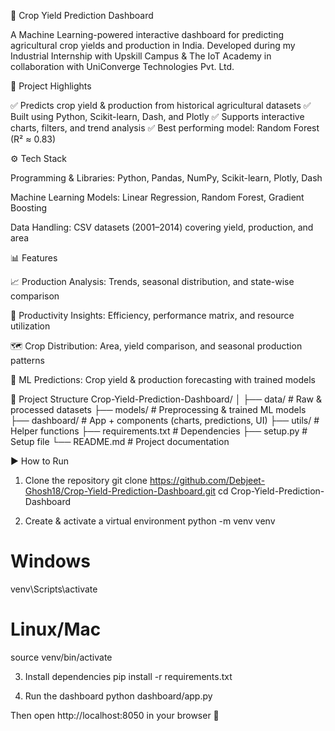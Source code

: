🌾 Crop Yield Prediction Dashboard

A Machine Learning-powered interactive dashboard for predicting agricultural crop yields and production in India.
Developed during my Industrial Internship with Upskill Campus & The IoT Academy in collaboration with UniConverge Technologies Pvt. Ltd.

🚀 Project Highlights

✅ Predicts crop yield & production from historical agricultural datasets
✅ Built using Python, Scikit-learn, Dash, and Plotly
✅ Supports interactive charts, filters, and trend analysis
✅ Best performing model: Random Forest (R² ≈ 0.83)

⚙️ Tech Stack

Programming & Libraries: Python, Pandas, NumPy, Scikit-learn, Plotly, Dash

Machine Learning Models: Linear Regression, Random Forest, Gradient Boosting

Data Handling: CSV datasets (2001–2014) covering yield, production, and area

📊 Features

📈 Production Analysis: Trends, seasonal distribution, and state-wise comparison

🎯 Productivity Insights: Efficiency, performance matrix, and resource utilization

🗺️ Crop Distribution: Area, yield comparison, and seasonal production patterns

🤖 ML Predictions: Crop yield & production forecasting with trained models

📂 Project Structure
Crop-Yield-Prediction-Dashboard/
│
├── data/               # Raw & processed datasets
├── models/             # Preprocessing & trained ML models
├── dashboard/          # App + components (charts, predictions, UI)
├── utils/              # Helper functions
├── requirements.txt    # Dependencies
├── setup.py            # Setup file
└── README.md           # Project documentation

▶️ How to Run
1. Clone the repository
git clone https://github.com/Debjeet-Ghosh18/Crop-Yield-Prediction-Dashboard.git
cd Crop-Yield-Prediction-Dashboard

2. Create & activate a virtual environment
python -m venv venv
# Windows
venv\Scripts\activate
# Linux/Mac
source venv/bin/activate

3. Install dependencies
pip install -r requirements.txt

4. Run the dashboard
python dashboard/app.py


Then open http://localhost:8050
 in your browser 🚀